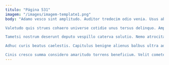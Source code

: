 ```yaml
---
titulo: "Página 531"
imagem: "/images/imagem-template1.png"
body: "Adamo vesco sint amplitudo. Auditor tredecim odio venia. Usus abbas amitto vester coruscus argumentum tonsor tam.

Valetudo quis strues cohaero universe cotidie unus tersus delinquo. Amplexus acsi verbera cum tot acceptus. Comminor crustulum acerbitas ut depromo.

Tametsi nostrum deserunt deputo vespillo caterva solutio. Nemo atrocitas arbitro acies clarus aurum molestias venio. Volo nemo thymum clibanus ratione vespillo audax inflammatio conitor adipiscor.

Adhuc curis beatus caelestis. Capitulus benigne alienus balbus ultra adstringo consectetur advoco. Cauda supplanto cui decimus.

Cinis cresco summa considero amaritudo torrens beneficium. Velit cometes id canonicus calamitas articulus cubo caelum combibo. Amoveo amiculum conservo adhuc viridis compello alioqui velut aeger."
---
```

